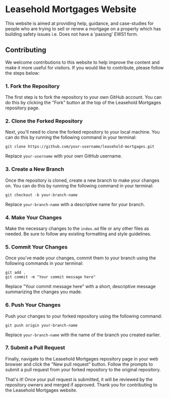 # Leasehold Mortgages Website
This website is aimed at providing help, guidance, and case-studies for people who are trying to sell or renew a mortgage on a property which has building safety issues i.e. Does not have a 'passing' EWS1 form.

## Contributing
We welcome contributions to this website to help improve the content and make it more useful for visitors. If you would like to contribute, please follow the steps below:

### 1. Fork the Repository
The first step is to fork the repository to your own GitHub account. You can do this by clicking the "Fork" button at the top of the Leasehold Mortgages repository page.

### 2. Clone the Forked Repository
Next, you'll need to clone the forked repository to your local machine. You can do this by running the following command in your terminal:

````
git clone https://github.com/your-username/leasehold-mortgages.git
````
Replace `your-username` with your own GitHub username.

### 3. Create a New Branch
Once the repository is cloned, create a new branch to make your changes on. You can do this by running the following command in your terminal:

````
git checkout -b your-branch-name
````
Replace `your-branch-name` with a descriptive name for your branch.

### 4. Make Your Changes
Make the necessary changes to the `index.md` file or any other files as needed. Be sure to follow any existing formatting and style guidelines.

### 5. Commit Your Changes
Once you've made your changes, commit them to your branch using the following commands in your terminal:

````
git add .
git commit -m "Your commit message here"
````
Replace "Your commit message here" with a short, descriptive message summarizing the changes you made.

### 6. Push Your Changes
Push your changes to your forked repository using the following command:

````
git push origin your-branch-name
````
Replace `your-branch-name` with the name of the branch you created earlier.

### 7. Submit a Pull Request
Finally, navigate to the Leasehold Mortgages repository page in your web browser and click the "New pull request" button. Follow the prompts to submit a pull request from your forked repository to the original repository.

That's it! Once your pull request is submitted, it will be reviewed by the repository owners and merged if approved. Thank you for contributing to the Leasehold Mortgages website.
